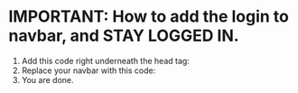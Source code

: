 # IMPORTANT: How to add the login to navbar, and STAY LOGGED IN.

1. Add this code right underneath the head tag: <?php include 'loginModal.php' ?>
2. Replace your navbar with this code: <?php include 'navbar.php' ?>
3. You are done.
